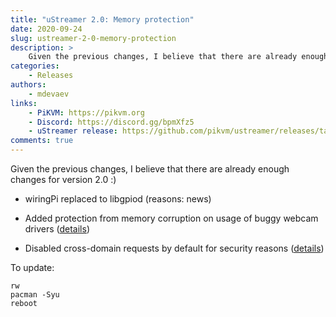 ```yaml
---
title: "uStreamer 2.0: Memory protection"
date: 2020-09-24
slug: ustreamer-2-0-memory-protection
description: >
    Given the previous changes, I believe that there are already enough changes for version 2.0
categories:
    - Releases
authors:
    - mdevaev
links:
    - PiKVM: https://pikvm.org
    - Discord: https://discord.gg/bpmXfz5
    - uStreamer release: https://github.com/pikvm/ustreamer/releases/tag/v2.0
comments: true
---
```


Given the previous changes, I believe that there are already enough changes for version 2.0 :)

<!-- more -->

* wiringPi replaced to libgpiod (reasons: ⁠news⁠)

* Added protection from memory corruption on usage of buggy webcam drivers ([details](https://github.com/pikvm/ustreamer/issues/43))

* Disabled cross-domain requests by default for security reasons ([details](https://github.com/pikvm/ustreamer/issues/48))

To update:

```console
rw
pacman -Syu
reboot
```